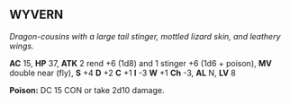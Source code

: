 ## WYVERN

_Dragon-cousins with a large tail stinger, mottled lizard skin, and leathery wings._

**AC** 15, **HP** 37, **ATK** 2 rend +6 (1d8) and 1 stinger +6 (1d6 + poison), **MV** double near (fly), **S** +4 **D** +2 **C** +1 **I** -3 **W** +1 **Ch** -3, **AL** N, **LV** 8

**Poison:** DC 15 CON or take 2d10 damage.

